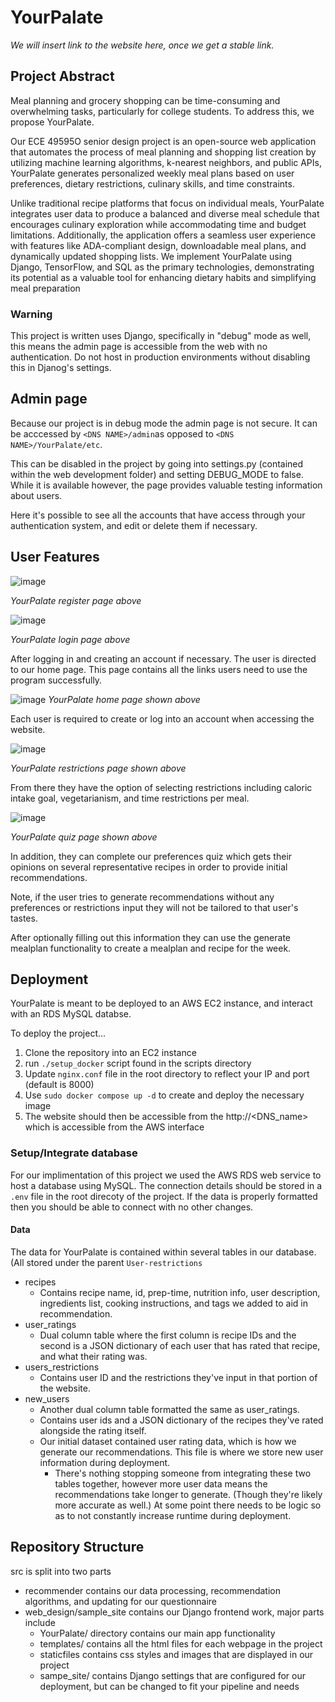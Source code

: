 # YourPalate
_We will insert link to the website here, once we get a stable link._

## Project Abstract
Meal planning and grocery shopping can be time-consuming and overwhelming tasks, particularly for college students. To address this, we propose YourPalate. 

Our ECE 49595O senior design project is an open-source web application that automates the process of meal planning and shopping list creation by utilizing machine learning algorithms, k-nearest neighbors, and public APIs, YourPalate generates personalized weekly meal plans based on user preferences, dietary restrictions, culinary skills, and time constraints. 

Unlike traditional recipe platforms that focus on individual meals, YourPalate integrates user data to produce a balanced and diverse meal schedule that encourages culinary exploration while accommodating time and budget limitations. Additionally, the application offers a seamless user experience with features like ADA-compliant design, downloadable meal plans, and dynamically updated shopping lists. 
We implement YourPalate using Django, TensorFlow, and SQL as the primary technologies, demonstrating its potential as a valuable tool for enhancing dietary habits and simplifying meal preparation

### Warning
This project is written uses Django, specifically in "debug" mode as well, this means the admin page is accessible from the web with no authentication. Do not host in production environments without disabling this in Djanog's settings.

## Admin page
Because our project is in debug mode the admin page is not secure. It can be acccessed by `<DNS NAME>/admin`as opposed to `<DNS NAME>/YourPalate/etc`.

This can be disabled in the project by going into settings.py (contained within the web development folder) and setting DEBUG_MODE to false. While it is available however, the page provides valuable testing information about users.

Here it's possible to see all the accounts that have access through your authentication system, and edit or delete them if necessary.

## User Features
![image](https://github.com/user-attachments/assets/2fd13542-da9d-48d1-9fc3-a96e482d2c51)

_YourPalate register page above_

![image](https://github.com/user-attachments/assets/a4dc1da0-0466-4d3c-9808-a51f62e881b5)

_YourPalate login page above_

After logging in and creating an account if necessary. The user is directed to our home page. This page contains all the links users need to use the program successfully.

![image](https://github.com/user-attachments/assets/764a5976-0778-42d8-a680-dbf8bd8899bb)
_YourPalate home page shown above_

Each user is required to create or log into an account when accessing the website. 

![image](https://github.com/user-attachments/assets/e66a8c76-ad4b-487d-8c15-345ddae2bd4d)

_YourPalate restrictions page shown above_

From there they have the option of selecting restrictions including caloric intake goal, vegetarianism, and time restrictions per meal. 

![image](https://github.com/user-attachments/assets/6ddcc1b7-932c-4d62-9841-10d2328aeaf6)

_YourPalate quiz page shown above_

In addition, they can complete our preferences quiz which gets their opinions on several representative recipes in order to provide initial recommendations.

Note, if the user tries to generate recommendations without any preferences or restrictions input they will not be tailored to that user's tastes.

After optionally filling out this information they can use the generate mealplan functionality to create a mealplan and recipe for the week.

## Deployment
YourPalate is meant to be deployed to an AWS EC2 instance, and interact with an RDS MySQL databse.

To deploy the project...
1. Clone the repository into an EC2 instance
2. run `./setup_docker` script found in the scripts directory
3. Update `nginx.conf` file in the root directory to reflect your IP and port (default is 8000)
4. Use `sudo docker compose up -d` to create and deploy the necessary image
5. The website should then be accessible from the http://<DNS_name> which is accessible from the AWS interface
   
### Setup/Integrate database
For our implimentation of this project we used the AWS RDS web service to host a database using MySQL. The connection details should be stored in a `.env` file in the root direcoty of the project. If the data is properly formatted then you should be able to connect with no other changes.

#### Data
The data for YourPalate is contained within several tables in our database. (All stored under the parent `User-restrictions`
- recipes
   - Contains recipe name, id, prep-time, nutrition info, user description, ingredients list, cooking instructions, and tags we added to aid in recommendation.
- user_ratings
   - Dual column table where the first column is recipe IDs and the second is a JSON dictionary of each user that has rated that recipe, and what their rating was.
- users_restrictions
   - Contains user ID and the restrictions they've input in that portion of the website.
- new_users
   - Another dual column table formatted the same as user_ratings.
   - Contains user ids and a JSON dictionary of the recipes they've rated alongside the rating itself.
   - Our initial dataset contained user rating data, which is how we generate our recommendations. This file is where we store new user information during deployment.
      - There's nothing stopping someone from integrating these two tables together, however more user data means the recommendations take longer to generate. (Though they're likely more accurate as well.) At some point there needs to be logic so as to not constantly increase runtime during deployment.

## Repository Structure

src is split into two parts
- recommender contains our data processing, recommendation algorithms, and updating for our questionnaire
- web_design/sample_site contains our Django frontend work, major parts include
    - YourPalate/ directory contains our main app functionality
    - templates/ contains all the html files for each webpage in the project
    - staticfiles contains css styles and images that are displayed in our project
    - sampe_site/ contains Django settings that are configured for our deployment, but can be changed to fit your pipeline and needs
